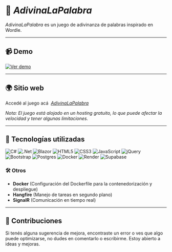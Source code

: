 # 🎯 *AdivinaLaPalabra*

*AdivinaLaPalabra* es un juego de adivinanza de palabras inspirado en Wordle.

---

## 📹 Demo

[![Ver demo](https://img.youtube.com/vi/KMRlo8Rh-uU/maxresdefault.jpg)](https://www.youtube.com/shorts/KMRlo8Rh-uU)

---

## 🌍 Sitio web

Accedé al juego acá&nbsp;&nbsp;[*AdivinaLaPalabra*](https://adivinalapalabra-fnb3.onrender.com)

*Nota: El juego está alojado en un hosting gratuito, lo que puede afectar la velocidad y tener algunas limitaciones.*

---

## 🚀 Tecnologías utilizadas

![C#](https://img.shields.io/badge/c%23-%23239120.svg?style=for-the-badge&logo=csharp&logoColor=white)
![.Net](https://img.shields.io/badge/.NET-5C2D91?style=for-the-badge&logo=.net&logoColor=white)
![Blazor](https://img.shields.io/badge/blazor-%235C2D91.svg?style=for-the-badge&logo=blazor&logoColor=white)
![HTML5](https://img.shields.io/badge/html5-%23E34F26.svg?style=for-the-badge&logo=html5&logoColor=white)
![CSS3](https://img.shields.io/badge/css3-%231572B6.svg?style=for-the-badge&logo=css3&logoColor=white)
![JavaScript](https://img.shields.io/badge/javascript-%23323330.svg?style=for-the-badge&logo=javascript&logoColor=%23F7DF1E)
![jQuery](https://img.shields.io/badge/jquery-%230769AD.svg?style=for-the-badge&logo=jquery&logoColor=white)
![Bootstrap](https://img.shields.io/badge/bootstrap-%238511FA.svg?style=for-the-badge&logo=bootstrap&logoColor=white)
![Postgres](https://img.shields.io/badge/postgres-%23316192.svg?style=for-the-badge&logo=postgresql&logoColor=white)
![Docker](https://img.shields.io/badge/docker-%230db7ed.svg?style=for-the-badge&logo=docker&logoColor=white)
![Render](https://img.shields.io/badge/Render-%46E3B7.svg?style=for-the-badge&logo=render&logoColor=white)
![Supabase](https://img.shields.io/badge/Supabase-3ECF8E?style=for-the-badge&logo=supabase&logoColor=white)

### 🛠️ Otros
- **Docker** (Configuración del Dockerfile para la contenedorización y despliegue)
- **Hangfire** (Manejo de tareas en segundo plano)
- **SignalR** (Comunicación en tiempo real)

---

## 🤝 Contribuciones

Si tenés alguna sugerencia de mejora, encontraste un error o ves que algo puede optimizarse, no dudes en comentarlo o escribirme. Estoy abierto a ideas y mejoras.
